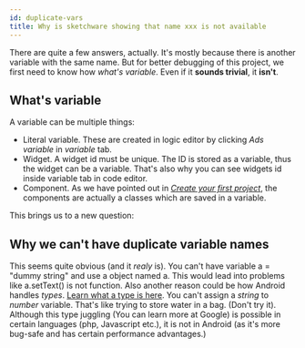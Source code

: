 ```yaml
---
id: duplicate-vars
title: Why is sketchware showing that name xxx is not available
---
```


There are quite a few answers, actually. It's mostly because there is another variable with the same name.
But for better debugging of this project, we first need to know how *what's variable*. Even if it **sounds trivial**, it **isn't**.

## What's variable

A variable can be multiple things:
- Literal variable. These are created in logic editor by clicking *Ads variable* in *variable* tab.
- Widget. A widget id must be unique. The ID is stored as a variable, thus the widget can be a variable. That's also why you can see widgets id inside variable tab in code editor.
- Component. As we have pointed out in [*Create your first project*](first-project.md), the components are actually a classes which are saved in a variable.

This brings us to a new question:

## Why we can't have duplicate variable names

This seems quite obvious (and it *realy* is). You can't have variable a = "dummy string" and use a object named a. This would lead into problems like a.setText() is not function.
Also another reason could be how Android handles *types*. [Learn what a type is here](types.md). You can't assign a *string* to *number* variable. That's like trying to store water in a bag. (Don't try it). Although this type juggling (You can learn more at Google) is possible in certain languages (php, Javascript etc.), it is not in Android (as it's more bug-safe and has certain performance advantages.)
